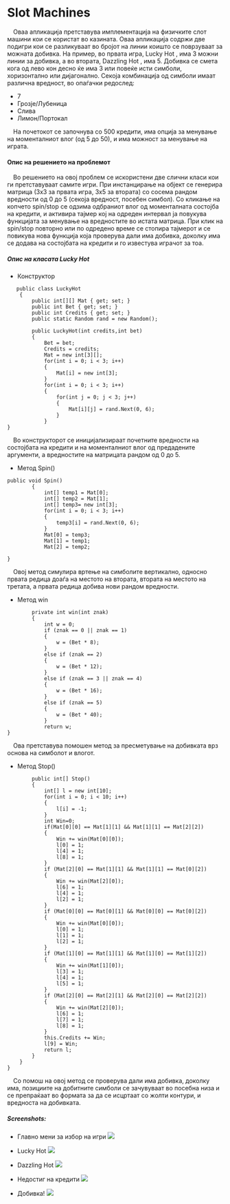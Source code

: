 # Slot Machines
&emsp;Оваа апликација претставува имплементација на физичките слот машини кои се користат во казината. Оваа апликација содржи две подигри кои се     разликуваат во бројот на линии коишто се поврзуваат за можната добивка. На пример, во првата игра, Lucky Hot , има 3 можни линии за добивка, а во втората, Dazzling Hot , има 5. Добивка се смета кога од лево кон десно ќе има 3 или повеќе исти симболи, хоризонтално или дијагонално. Секоја комбинација од симболи имаат различна вредност, во опаѓачки редослед:
- 7
- Грозје/Лубеница
- Слива
- Лимон/Портокал

&emsp;На почетокот се започнува со 500 кредити, има опција за менување на моменталниот влог (од 5 до 50), и има можност за менување на играта.

#### Опис на решението на проблемот

&emsp;Во решението на овој проблем се искористени две слични класи кои ги претставуваат самите игри. При инстанцирање на објект се генерира матрица (3x3 за првата игра, 3x5 за втората) со сосема рандом вредности од 0 до 5 (секоја вредност, посебен симбол). Со кликање на копчето spin/stop се одзима одбраниот влог од моменталната состојба на кредити, и активира тајмер кој на одреден интервал ја повукува функцијата за менување на вредностите во истата матрица. При клик на spin/stop повторно или по одредено време се стопира тајмерот и се повикува нова функција која проверува дали има добивка, доколку има се додава на состојбата на кредити и го известува играчот за тоа.

##### Опис на класата Lucky Hot

- Конструктор
```
   public class LuckyHot
    {
        public int[][] Mat { get; set; }
        public int Bet { get; set; }
        public int Credits { get; set; }
        public static Random rand = new Random();

        public LuckyHot(int credits,int bet)
        {
            Bet = bet;
            Credits = credits;
            Mat = new int[3][];
            for(int i = 0; i < 3; i++)
            {
                Mat[i] = new int[3];
            }
            for(int i = 0; i < 3; i++)
            {
                for(int j = 0; j < 3; j++)
                {
                    Mat[i][j] = rand.Next(0, 6);
                }
            }
}
```
&emsp;Во конструкторот се иницијализираат почетните вредности на состојбата на кредити и на моменталниот влог од предадените аргументи, а вредностите на матрицата рандом од 0 до 5.

- Метод Spin()

```        
public void Spin()
        {
            int[] temp1 = Mat[0];
            int[] temp2 = Mat[1];
            int[] temp3= new int[3];
            for(int i = 0; i < 3; i++)
            {
                temp3[i] = rand.Next(0, 6);
            }
            Mat[0] = temp3;
            Mat[1] = temp1;
            Mat[2] = temp2;

}
```
&emsp;Овој метод симулира вртење на симболите вертикално, односно првата редица доаѓа на местото на втората, втората на местото на третата, а првата редица добива нови рандом вредности.

- Метод win
```
        private int win(int znak)
        {
            int w = 0;
            if (znak == 0 || znak == 1)
            {
                w = (Bet * 8);
            }
            else if (znak == 2)
            {
                w = (Bet * 12);
            }
            else if (znak == 3 || znak == 4)
            {
                w = (Bet * 16);
            }
            else if (znak == 5)
            {
                w = (Bet * 40);
            }
            return w;
}
```
&emsp;Ова претставува помошен метод за пресметување на добивката врз основа на симболот и влогот.

- Метод Stop()
```
        public int[] Stop()
        {
            int[] l = new int[10];
            for(int i = 0; i < 10; i++)
            {
                l[i] = -1;
            }
            int Win=0;
            if(Mat[0][0] == Mat[1][1] && Mat[1][1] == Mat[2][2])
            {
                Win += win(Mat[0][0]);
                l[0] = 1;
                l[4] = 1;
                l[8] = 1;
            }
            if (Mat[2][0] == Mat[1][1] && Mat[1][1] == Mat[0][2])
            {
                Win += win(Mat[2][0]);
                l[6] = 1;
                l[4] = 1;
                l[2] = 1;
            }
            if (Mat[0][0] == Mat[0][1] && Mat[0][0] == Mat[0][2])
            {
                Win += win(Mat[0][0]);
                l[0] = 1;
                l[1] = 1;
                l[2] = 1;
            }
            if (Mat[1][0] == Mat[1][1] && Mat[1][0] == Mat[1][2])
            {
                Win += win(Mat[1][0]);
                l[3] = 1;
                l[4] = 1;
                l[5] = 1;
            }
            if (Mat[2][0] == Mat[2][1] && Mat[2][0] == Mat[2][2])
            {
                Win += win(Mat[2][0]);
                l[6] = 1;
                l[7] = 1;
                l[8] = 1;
            }
            this.Credits += Win;
            l[9] = Win;
            return l;
        }
    }
}
```
&emsp;Со помош на овој метод се проверува дали има добивка, доколку има, позициите на добитните симболи се зачувуваат во посебна низа и се препраќаат во формата за да се исцртаат со жолти контури, и вредноста на добивката.

##### Screenshots:
- Главно мени за избор на игри
![](https://i.imgur.com/F2t8AXZ.jpg)

- Lucky Hot
![](https://i.imgur.com/ZTarEDc.png)

- Dazzling Hot
![](https://i.imgur.com/3LTV8Ud.jpg)

- Недостиг на кредити
![](https://i.imgur.com/DM1kYt3.png)

- Добивка!
![](https://i.imgur.com/FoJPFba.jpg)



